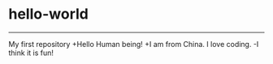 # hello-world
------------
My first repository
+Hello Human being! 
+I am from China. I love coding. 
-I think it is fun!
